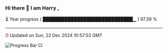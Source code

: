 ### Hi there 👋 I am Harry , 

⏳ Year progress { █████████████████████████████▁ } 97.39 %

---

⏰ Updated on Sun, 22 Dec 2024 10:57:53 GMT

![Progress Bar CI](https://github.com/duykhang68/duykhang68/workflows/Progress%20Bar%20CI/badge.svg)
